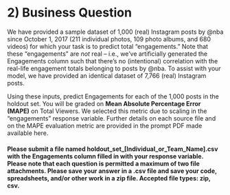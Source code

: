 # 2) Business Question

We have provided a sample dataset of 1,000 (real) Instagram posts by @nba since October 1, 2017 (211 individual photos, 109 photo albums, and 680 videos) for which your task is to predict total “engagements.” Note that these “engagements” are *not* real – i.e., we’ve artificially generated the Engagements column such that there’s no (intentional) correlation with the real-life engagement totals belonging to posts by @nba. To assist with your model, we have provided an identical dataset of 7,766 (real) Instagram posts.

Using these inputs, predict Engagements for each of the 1,000 posts in the holdout set. You will be graded on **Mean Absolute Percentage Error (MAPE)** on Total Viewers. We selected this metric due to scaling in the “engagements” response variable. Further details on each source file and on the MAPE evaluation metric are provided in the prompt PDF made available here.

#### Please submit a file named holdout_set_[Individual_or_Team_Name].csv with the Engagements column filled in with your response variable. Please note that each question is permitted a maximum of two file attachments. Please save your answer in a .csv file and save your code, spreadsheets, and/or other work in a zip file. Accepted file types: zip, csv.
